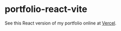 # portfolio-react-vite
See this React version of my portfolio online at [Vercel](https://portfolio-react-vite-9hnsgqtaf-pgm-dirkbouckaert.vercel.app/).
